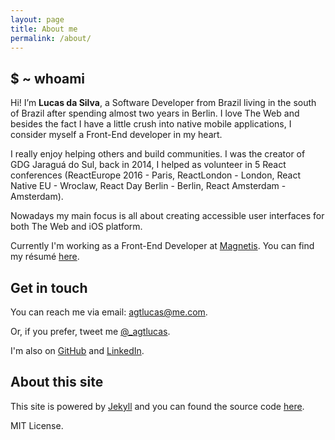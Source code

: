 ```yaml
---
layout: page
title: About me
permalink: /about/
---
```


## \$ ~ whoami

Hi! I’m **Lucas da Silva**, a Software Developer from Brazil living in the south of Brazil after spending almost two years in Berlin. I love The Web and besides the fact I have a little crush into native mobile applications, I consider myself a Front-End developer in my heart.

I really enjoy helping others and build communities. I was the creator of GDG Jaraguá do Sul, back in 2014, I helped as volunteer in 5 React conferences (ReactEurope 2016 - Paris, ReactLondon - London, React Native EU - Wroclaw, React Day Berlin - Berlin, React Amsterdam - Amsterdam).

Nowadays my main focus is all about creating accessible user interfaces for both The Web and iOS platform.

Currently I'm working as a Front-End Developer at [Magnetis](https://magnetis.com.br). You can find my résumé [here](/resume.pdf).

## Get in touch

You can reach me via email: [agtlucas@me.com](mailto:agtlucas@me.com).

Or, if you prefer, tweet me [@\_agtlucas](https://twitter.com/_agtlucas).

I'm also on [GitHub](https://github.com/AgtLucas) and [LinkedIn](https://linkedin.com/in/agtlucas).

## About this site

This site is powered by [Jekyll](https://jekyllrb.com/) and you can found the source code [here](https://github.com/AgtLucas/lucas.ninja).

MIT License.
